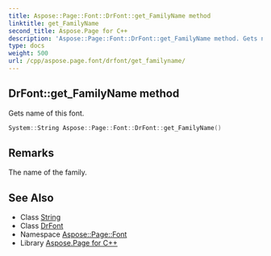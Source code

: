 ```yaml
---
title: Aspose::Page::Font::DrFont::get_FamilyName method
linktitle: get_FamilyName
second_title: Aspose.Page for C++
description: 'Aspose::Page::Font::DrFont::get_FamilyName method. Gets name of this font in C++.'
type: docs
weight: 500
url: /cpp/aspose.page.font/drfont/get_familyname/
---
```

## DrFont::get_FamilyName method


Gets name of this font.

```cpp
System::String Aspose::Page::Font::DrFont::get_FamilyName()
```

## Remarks


The name of the family. 
## See Also

* Class [String](../../../system/string/)
* Class [DrFont](../)
* Namespace [Aspose::Page::Font](../../)
* Library [Aspose.Page for C++](../../../)
